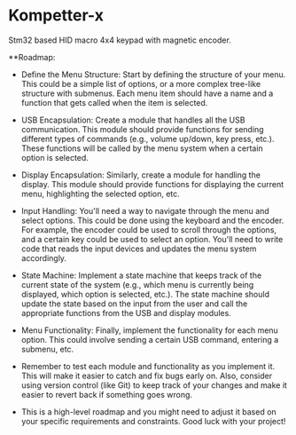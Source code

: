 # Kompetter-x
Stm32 based HID macro 4x4 keypad with magnetic encoder. 

**Roadmap:
* Define the Menu Structure: Start by defining the structure of your menu. This could be a simple list of options, or a more complex tree-like structure with submenus. Each menu item should have a name and a function that gets called when the item is selected.

* USB Encapsulation: Create a module that handles all the USB communication. This module should provide functions for sending different types of commands (e.g., volume up/down, key press, etc.). These functions will be called by the menu system when a certain option is selected.

* Display Encapsulation: Similarly, create a module for handling the display. This module should provide functions for displaying the current menu, highlighting the selected option, etc.

* Input Handling: You'll need a way to navigate through the menu and select options. This could be done using the keyboard and the encoder. For example, the encoder could be used to scroll through the options, and a certain key could be used to select an option. You'll need to write code that reads the input devices and updates the menu system accordingly.

* State Machine: Implement a state machine that keeps track of the current state of the system (e.g., which menu is currently being displayed, which option is selected, etc.). The state machine should update the state based on the input from the user and call the appropriate functions from the USB and display modules.

* Menu Functionality: Finally, implement the functionality for each menu option. This could involve sending a certain USB command, entering a submenu, etc.

* Remember to test each module and functionality as you implement it. This will make it easier to catch and fix bugs early on. Also, consider using version control (like Git) to keep track of your changes and make it easier to revert back if something goes wrong.

* This is a high-level roadmap and you might need to adjust it based on your specific requirements and constraints. Good luck with your project! 
